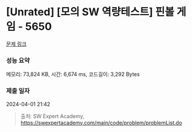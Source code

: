 # [Unrated] [모의 SW 역량테스트] 핀볼 게임 - 5650 

[문제 링크](https://swexpertacademy.com/main/code/problem/problemDetail.do?contestProbId=AWXRF8s6ezEDFAUo) 

### 성능 요약

메모리: 73,824 KB, 시간: 6,674 ms, 코드길이: 3,292 Bytes

### 제출 일자

2024-04-01 21:42



> 출처: SW Expert Academy, https://swexpertacademy.com/main/code/problem/problemList.do